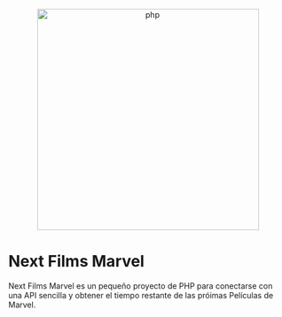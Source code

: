 <p align="center">
  <a href="https://laravel.com" target="_blank">
    <img src="https://cdn.jsdelivr.net/gh/devicons/devicon/icons/php/php-original.svg" alt="php" width="400"/>
  </a>
</p>

# Next Films Marvel

Next Films Marvel es un pequeño proyecto de PHP para conectarse con una API sencilla y obtener el tiempo restante 
de las próimas Películas de Marvel.
